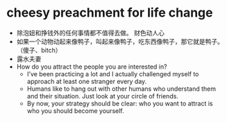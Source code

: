 # cheesy preachment for life change
+ 除泡妞和挣钱外的任何事情都不值得去做。 财色动人心
+ 如果一个动物动起来像鸭子，叫起来像鸭子，吃东西像鸭子，那它就是鸭子。  （傻子、bitch）
+ 露水夫妻
+ How do you attract the people you are interested in?
  + I’ve been practicing a lot and I actually challenged myself to approach at least one stranger every day.
  + Humans like to hang out with other humans who understand them and their situation. Just look at your circle of friends.
  + By now, your strategy should be clear: who you want to attract is who you should become yourself.
